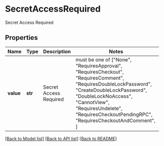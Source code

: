 # SecretAccessRequired

Secret Access Required

## Properties
Name | Type | Description | Notes
------------ | ------------- | ------------- | -------------
**value** | **str** | Secret Access Required |  must be one of ["None", "RequiresApproval", "RequiresCheckout", "RequiresComment", "RequiresDoubleLockPassword", "CreateDoubleLockPassword", "DoubleLockNoAccess", "CannotView", "RequiresUndelete", "RequiresCheckoutPendingRPC", "RequiresCheckoutAndComment", ]

[[Back to Model list]](../README.md#documentation-for-models) [[Back to API list]](../README.md#documentation-for-api-endpoints) [[Back to README]](../README.md)


